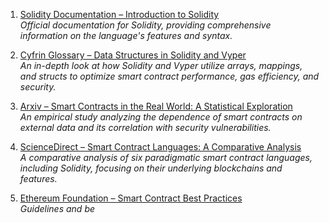

1. [Solidity Documentation – Introduction to Solidity](https://docs.soliditylang.org/en/latest/)  
   *Official documentation for Solidity, providing comprehensive information on the language's features and syntax.*

2. [Cyfrin Glossary – Data Structures in Solidity and Vyper](https://www.cyfrin.io/glossary/data-structures-in-solidity-and-vyper)  
   *An in-depth look at how Solidity and Vyper utilize arrays, mappings, and structs to optimize smart contract performance, gas efficiency, and security.*

3. [Arxiv – Smart Contracts in the Real World: A Statistical Exploration](https://arxiv.org/html/2406.13253v3)  
   *An empirical study analyzing the dependence of smart contracts on external data and its correlation with security vulnerabilities.*

4. [ScienceDirect – Smart Contract Languages: A Comparative Analysis](https://www.sciencedirect.com/science/article/pii/S0167739X24005272)  
   *A comparative analysis of six paradigmatic smart contract languages, including Solidity, focusing on their underlying blockchains and features.*

5. [Ethereum Foundation – Smart Contract Best Practices](https://ethereum.org/en/developers/docs/smart-contracts/)  
   *Guidelines and be*
